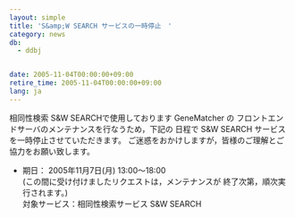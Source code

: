 ```yaml
---
layout: simple
title: 'S&amp;W SEARCH サービスの一時停止　'
category: news
db:
  - ddbj


date: 2005-11-04T00:00:00+09:00
retire_time: 2005-11-04T00:00:00+09:00
lang: ja
---
```


相同性検索 S&amp;W SEARCHで使用しております GeneMatcher の フロントエンドサーバのメンテナンスを行なうため，下記の 日程で S&amp;W SEARCH サービスを一時停止させていただきます。 ご迷惑をおかけしますが，皆様のご理解とご協力をお願い致します。

<ul>
    <li>期日： 2005年11月7日(月) 13:00～18:00<br>(この間に受け付けましたリクエストは，メンテナンスが 終了次第，順次実行されます。)<br>対象サービス：相同性検索サービス S&amp;W SEARCH </li>
</ul>
